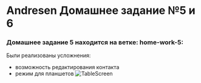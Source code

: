 # Andresen Домашнее задание №5 и 6

### Домашнее задание 5 находится на ветке: home-work-5:
Были реализованы усложнения:
- возможность редактирования контакта
- режим для планшетов
![TableScreen](https://user-images.githubusercontent.com/75484199/132350385-cb702723-4fb6-4687-8d73-81484480acea.JPG)
